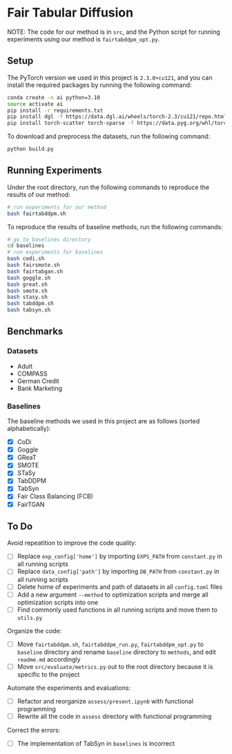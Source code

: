 # Fair Tabular Diffusion

NOTE: The code for our method is in `src`, and the Python script for running experiments using our method is `fairtabddpm_opt.py`.

## Setup

The PyTorch version we used in this project is `2.3.0+cu121`, and you can install the required packages by running the following command:

```bash
conda create -n ai python=3.10
source activate ai
pip install -r requirements.txt
pip install dgl -f https://data.dgl.ai/wheels/torch-2.3/cu121/repo.html
pip install torch-scatter torch-sparse -f https://data.pyg.org/whl/torch-2.3.0+cu121.html
```

To download and preprocess the datasets, run the following command:

```bash
python build.py
```

## Running Experiments

Under the root directory, run the following commands to reproduce the results of our method:

```bash
# run experiments for our method
bash fairtabddpm.sh
```

To reproduce the results of baseline methods, run the following commands:

```bash
# go to baselines directory
cd baselines
# run experiments for baselines
bash codi.sh
bash fairsmote.sh
bash fairtabgan.sh
bash goggle.sh
bash great.sh
bash smote.sh
bash stasy.sh
bash tabddpm.sh
bash tabsyn.sh
```

## Benchmarks

### Datasets

- Adult
- COMPASS
- German Credit
- Bank Marketing

### Baselines

The baseline methods we used in this project are as follows (sorted alphabetically):

- [X] CoDi
- [X] Goggle
- [X] GReaT
- [X] SMOTE
- [X] STaSy
- [X] TabDDPM
- [X] TabSyn
- [X] Fair Class Balancing (FCB)
- [X] FairTGAN

## To Do

Avoid repeatition to improve the code quality:

- [ ] Replace `exp_config['home']` by importing `EXPS_PATH` from `constant.py` in all running scripts
- [ ] Replace `data_config['path']` by importing `DB_PATH` from `constant.py` in all running scripts
- [ ] Delete home of experiments and path of datasets in all `config.toml` files
- [ ] Add a new argument `--method` to optimization scripts and merge all optimization scripts into one
- [ ] Find commonly used functions in all running scripts and move them to `utils.py`

Organize the code:

- [ ] Move `fairtabddpm.sh`, `fairtabddpm_run.py`, `fairtabddpm_opt.py` to `baseline` directory and rename `baseline` directory to `methods`, and edit `readme.md` accordingly
- [ ] Move `src/evaluate/metrics.py` out to the root directory because it is specific to the project

Automate the experiments and evaluations:

- [ ] Refactor and reorganize `assess/present.ipynb` with functional programming
- [ ] Rewrite all the code in `assess` directory with functional programming

Correct the errors:

- [ ] The implementation of TabSyn in `baselines` is incorrect
